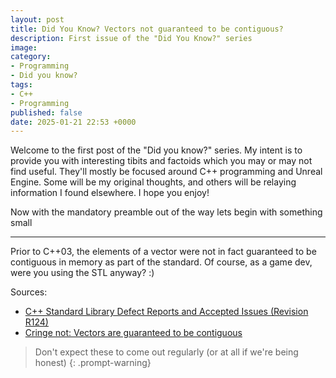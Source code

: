 ```yaml
---
layout: post
title: Did You Know? Vectors not guaranteed to be contiguous?
description: First issue of the "Did You Know?" series
image:
category:
- Programming
- Did you know?
tags:
- C++
- Programming
published: false
date: 2025-01-21 22:53 +0000
---
```

Welcome to the first post of the "Did you know?" series. My intent is to provide you with interesting tibits and factoids which you may or may not find useful. They'll mostly be focused around C++ programming and Unreal Engine. Some will be my original thoughts, and others will be relaying information I found elsewhere. I hope you enjoy!

Now with the mandatory preamble out of the way lets begin with something small

******
Prior to C++03, the elements of a vector were not in fact guaranteed to be contiguous in memory as part of the standard. Of course, as a game dev, were you using the STL anyway? :)

Sources: 
* [C++ Standard Library Defect Reports and Accepted Issues (Revision R124)](https://open-std.org/JTC1/SC22/WG21/docs/lwg-defects.html#69)
* [Cringe not: Vectors are guaranteed to be contiguous](https://herbsutter.com/2008/04/07/cringe-not-vectors-are-guaranteed-to-be-contiguous/)

> Don't expect these to come out regularly (or at all if we're being honest)
{: .prompt-warning}



